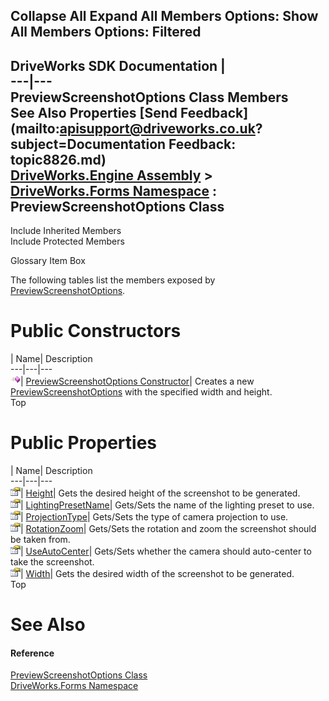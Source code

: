 Collapse All Expand All Members Options: Show All  Members Options: Filtered   
---  
DriveWorks SDK Documentation  |   
---|---  
PreviewScreenshotOptions Class Members   
See Also Properties [Send Feedback](mailto:apisupport@driveworks.co.uk?subject=Documentation Feedback: topic8826.md)  
[DriveWorks.Engine Assembly](topic2156.md) > [DriveWorks.Forms Namespace](topic7266.md) : PreviewScreenshotOptions Class  
---  
  
Include Inherited Members    
Include Protected Members  


Glossary Item Box

The following tables list the members exposed by [PreviewScreenshotOptions](topic8826.md).

# Public Constructors

| Name| Description  
---|---|---  
![Public Constructor](dotnetimages/publicConstructor.gif)| [PreviewScreenshotOptions Constructor](topic8832.md)| Creates a new [PreviewScreenshotOptions](topic8826.md) with the specified width and height.   
Top

# Public Properties

| Name| Description  
---|---|---  
![Public Property](dotnetimages/publicProperty.gif)| [Height](topic8833.md)| Gets the desired height of the screenshot to be generated.   
![Public Property](dotnetimages/publicProperty.gif)| [LightingPresetName](topic8834.md)| Gets/Sets the name of the lighting preset to use.   
![Public Property](dotnetimages/publicProperty.gif)| [ProjectionType](topic8835.md)| Gets/Sets the type of camera projection to use.   
![Public Property](dotnetimages/publicProperty.gif)| [RotationZoom](topic8836.md)| Gets/Sets the rotation and zoom the screenshot should be taken from.   
![Public Property](dotnetimages/publicProperty.gif)| [UseAutoCenter](topic8837.md)| Gets/Sets whether the camera should auto-center to take the screenshot.   
![Public Property](dotnetimages/publicProperty.gif)| [Width](topic8838.md)| Gets the desired width of the screenshot to be generated.   
Top

# See Also

#### Reference

[PreviewScreenshotOptions Class](topic8826.md)   
[DriveWorks.Forms Namespace](topic7266.md)


